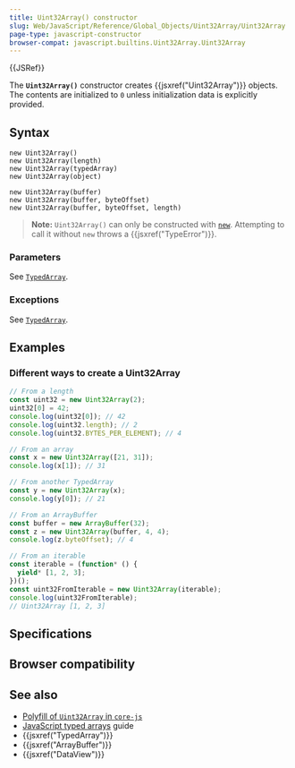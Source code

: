 ```yaml
---
title: Uint32Array() constructor
slug: Web/JavaScript/Reference/Global_Objects/Uint32Array/Uint32Array
page-type: javascript-constructor
browser-compat: javascript.builtins.Uint32Array.Uint32Array
---
```


{{JSRef}}

The **`Uint32Array()`** constructor creates {{jsxref("Uint32Array")}} objects. The contents are initialized to `0` unless initialization data is explicitly provided.

## Syntax

```js-nolint
new Uint32Array()
new Uint32Array(length)
new Uint32Array(typedArray)
new Uint32Array(object)

new Uint32Array(buffer)
new Uint32Array(buffer, byteOffset)
new Uint32Array(buffer, byteOffset, length)
```

> **Note:** `Uint32Array()` can only be constructed with [`new`](/Web/JavaScript/Reference/Operators/new). Attempting to call it without `new` throws a {{jsxref("TypeError")}}.

### Parameters

See [`TypedArray`](/Web/JavaScript/Reference/Global_Objects/TypedArray#parameters).

### Exceptions

See [`TypedArray`](/Web/JavaScript/Reference/Global_Objects/TypedArray#exceptions).

## Examples

### Different ways to create a Uint32Array

```js
// From a length
const uint32 = new Uint32Array(2);
uint32[0] = 42;
console.log(uint32[0]); // 42
console.log(uint32.length); // 2
console.log(uint32.BYTES_PER_ELEMENT); // 4

// From an array
const x = new Uint32Array([21, 31]);
console.log(x[1]); // 31

// From another TypedArray
const y = new Uint32Array(x);
console.log(y[0]); // 21

// From an ArrayBuffer
const buffer = new ArrayBuffer(32);
const z = new Uint32Array(buffer, 4, 4);
console.log(z.byteOffset); // 4

// From an iterable
const iterable = (function* () {
  yield* [1, 2, 3];
})();
const uint32FromIterable = new Uint32Array(iterable);
console.log(uint32FromIterable);
// Uint32Array [1, 2, 3]
```

## Specifications



## Browser compatibility



## See also

- [Polyfill of `Uint32Array` in `core-js`](https://github.com/zloirock/core-js#ecmascript-typed-arrays)
- [JavaScript typed arrays](/Web/JavaScript/Guide/Typed_arrays) guide
- {{jsxref("TypedArray")}}
- {{jsxref("ArrayBuffer")}}
- {{jsxref("DataView")}}
